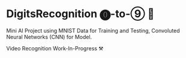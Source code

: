 # DigitsRecognition ⓿-to-⑨ 🤖
Mini AI Project using MNIST Data for Training and Testing, Convoluted Neural Networks (CNN) for Model. 

Video Recognition Work-In-Progress ⚒
